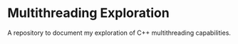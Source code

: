 # Multithreading Exploration

A repository to document my exploration of C++ multithreading capabilities.